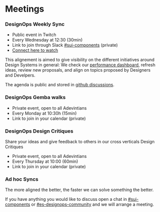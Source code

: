 # Meetings

### DesignOps Weekly Sync

* Public event in Twitch
* Every Wednesday at 12:30 (30min)
* Link to join through Slack [#sui-components](https://adevinta.slack.com/archives/C018Q6WBJ85) (private)
* [Connect here to watch](https://www.twitch.tv/adevintaspaintech)

This alignement is aimed to give visibility on the different initiatives around Design Systems in general: We check our [performance dashboard](https://pages.github.mpi-internal.com/scmspain/design-systems/), refresh ideas, review new proposals, and align on topics proposed by Designers and Develpers.

The agenda is public and stored in [github discussions](https://github.com/SUI-Components/sui-components/discussions).


### DesignOps Gemba walks

* Private event, open to all Adevintians
* Every Monday at 10:30h (15min)
* Link to join in your calendar (private)

### DesignOps Design Critiques

Share your ideas and give feedback to others in our cross verticals Design Critiques

* Private event, open to all Adevintians
* Every Thursday at 10:00 (60min)
* Link to join in your calendar (private)

### Ad hoc Syncs

The more aligned the better, the faster we can solve something the better.

If you have anything you would like to discuss open a chat in [#sui-components](https://adevinta.slack.com/archives/C018Q6WBJ85) or [#es-designops-community](https://adevinta.slack.com/archives/C01FCMJ9ZUZ) and we will arrange a meeting.
